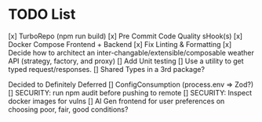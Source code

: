 # TODO List

[x] TurboRepo (npm run build)
[x] Pre Commit Code Quality sHook(s)
[x] Docker Compose Frontend + Backend
[x] Fix Linting & Formatting
[x] Decide how to architect an inter-changable/extensible/composable weather API (strategy, factory, and proxy)
[] Add Unit testing
[] Use a utility to get typed request/responses.
[] Shared Types in a 3rd package?


Decided to Definitely Deferred
[] ConfigConsumption (process.env => Zod?)
[] SECURITY: run npm audit before pushing to remote
[] SECURITY: Inspect docker images for vulns
[] AI Gen frontend for user preferences on choosing poor, fair, good conditions?